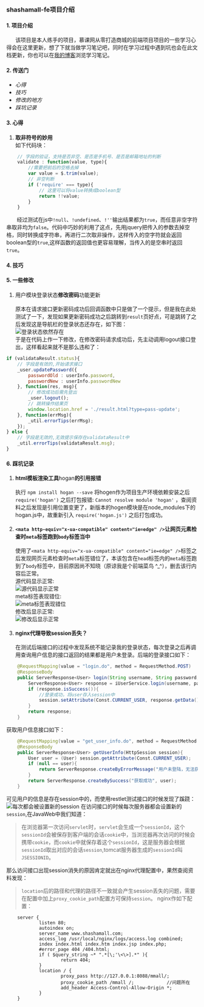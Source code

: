 ### shashamall-fe项目介绍
#### 1. 项目介绍
&nbsp;&nbsp;&nbsp;&nbsp;&nbsp;&nbsp;该项目是本人练手的项目，慕课网从零打造商城的前端项目项目的一些学习心得会在这里更新，想了下就当做学习笔记吧，同时在学习过程中遇到坑也会在此文档更新，你也可以在[我的博客](https://www.cnblogs.com/linkzz/ "linkzz的博客")浏览学习笔记。
#### 2. 传送门
- *心得*
- *技巧*
- *修改的地方*
- *踩坑记录*
#### 3. 心得
1. **取非符号的妙用**</br>
    如下代码块：
```javascript
    // 字段的验证，支持是否非空、是否是手机号、是否是邮箱地址的判断
    validate : function(value, type){
        //需要把前后的空格去掉
        var value = $.trim(value);
        // 非空判断
        if ('require' === type){
            // 这里可以将value转换成boolean型
            return !!value;
        }
    }
```
&nbsp;&nbsp;&nbsp;&nbsp;&nbsp;&nbsp;&nbsp;经过测试在js中`!null`、`!undefined`、`!''`输出结果都为`true`，而任意非空字符串取非均为`false`。代码中巧妙的利用了这点，先用jquery把传入的参数去掉空格，同时转换成字符串，再进行二次取非操作，这样传入的空字符就会返回boolean型的`true`,这样函数的返回值也更容易理解，当传入的是空串时返回`true`。

#### 4. 技巧
#### 5. 一些修改
1. 用户模块登录状态**修改密码**功能更新<br><br>
原本在请求接口更新密码成功后回调函数中只是做了一个提示，但是我在此处测试了一下，发现如果更新密码成功之后跳转到`result`页好点，可是跳转了之后发现这是导航栏的登录状态还存在，如下图：<br>
![登录状态依然存在](screenshot/update-before.png) <br>
于是在代码上作一下修改，在修改密码请求成功后，先主动调用logout接口登出，这样看起来就不是那么违和了：
```javascript
if (validataResult.status){
    // 字段是有效的,开始请求接口
    _user.updatePassword({
        passwordOld : userInfo.password,
        passwordNew : userInfo.passwordNew
    }, function(res, msg){
        // 修改成功后需先登出
        _user.logout();
        // 跳转操作结果页
        window.location.href = './result.html?type=pass-update';
    }, function(errMsg){
        _util.errorTips(errMsg);
    });
} else {
    // 字段是无效的,无效提示保存在validataResult中
    _util.errorTips(validataResult.msg);
}
```


#### 6. 踩坑记录
1. **html模板渲染工具**hogan**的引用报错**<br/><br/>
    执行 `npm install hogan --save` 将hogen作为项目生产环境依赖安装之后 `require('hogan')` 之后打包报错: `Cannot resolve module 'hogan'` ，查阅资料之后发现是引用位置变更了，新版本的hogen模块是在node_modules下的hogan.js中，故重新引入 `require('hogan.js')` 之后打包成功。<br><br>
2. **`<mata http-equiv="x-ua-compatible" content="ie=edge" />`让网页元素检查时`meta`标签跑到`body`标签当中**<br/><br/>
    使用了`<mata http-equiv="x-ua-compatible" content="ie=edge" />`标签之后发现网页元素检查时`meta`标签错位了，本该包含在`head`标签内的`meta`标签跑到了`body`标签中，目前原因尚不知晓（原谅我是个前端菜鸟 ^_^），删去该行内容后正常。<br>
    源代码显示正常:<br>
    ![源代码显示正常](screenshot/before1.png "源代码显示正常")<br>
    meta标签表现错位:<br>
    ![meta标签表现错位](screenshot/before2.png "meta标签表现错位")<br>
    修改后显示正常:<br>
    ![修改后显示正常](screenshot/after.png "修改后显示正常")<br>
    <br>
3. **nginx代理导致session丢失？**<br><br>
        在测试后端接口的过程中发现系统不能记录我的登录状态，每次登录之后再调用查询用户信息的接口返回的结果都是用户未登录。后端的登录接口如下：<br>
```java
    @RequestMapping(value = "login.do", method = RequestMethod.POST)
    @ResponseBody
    public ServerResponse<User> login(String username, String password, HttpSession session){
        ServerResponse<User> response = iUserService.login(username, password);
        if (response.isSuccess()){
            //登录成功，将user存入session中
            session.setAttribute(Const.CURRENT_USER, response.getData());
        }
        return response;
    }
```
获取用户信息接口如下：<br>
```java
    @RequestMapping(value = "get_user_info.do", method = RequestMethod.POST)
    @ResponseBody
    public ServerResponse<User> getUserInfo(HttpSession session){
        User user = (User) session.getAttribute(Const.CURRENT_USER);
        if (null == user){
            return ServerResponse.createByErrorMessage("用户未登陆，无法获取当前用户信息");
        }
        return ServerResponse.createBySuccess("获取成功", user);
    }
```
可见用户的信息是存在session中的，而使用restlet测试接口的时候发现了蹊跷：
![每次都会被设置新的session](screenshot/session.png)
在访问接口的时候每次服务器都会设置新的`session`,在JavaWeb中我们知道：
>在浏览器第一次访问`servlet`时，`servlet`会生成一个`sessionId`，这个`sessionId`会被保存到客户端的会话`cookie`中，当浏览器再次访问的时候会携带`cookie`，而`cookie`中就保存着这个`sessionId`，这是服务器会根据`sessionId`取出对应的会话`session`,tomcat服务器生成的`sessionId`叫`JSESSIONID`。<br>

那么访问接口出现session消失的原因肯定就出在nginx代理配置中，果然查阅资料发现：
>`location`后的路径和代理的路径不一致就会产生session丢失的问题，需要在配置中加上`proxy_cookie_path`配置方可保持`session`。
nginx作如下配置：<br>

```nginx
    server {
            listen 80;
            autoindex on;
            server_name www.shashamall.com;
            access_log /usr/local/nginx/logs/access.log combined;
            index index.html index.htm index.jsp index.php;
            #error_page 404 /404.html;
            if ( $query_string ~* ".*[\;'\<\>].*" ){
                    return 404;
            }
            location / {
                    proxy_pass http://127.0.0.1:8088/mmall/;
                    proxy_cookie_path /mmall /;            //问题所在
                    add_header Access-Control-Allow-Origin *;
            }
    }
```




